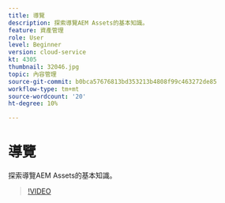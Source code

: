 ```yaml
---
title: 導覽
description: 探索導覽AEM Assets的基本知識。
feature: 資產管理
role: User
level: Beginner
version: cloud-service
kt: 4305
thumbnail: 32046.jpg
topic: 內容管理
source-git-commit: b0bca57676813bd353213b4808f99c463272de85
workflow-type: tm+mt
source-wordcount: '20'
ht-degree: 10%

---
```



# 導覽

探索導覽AEM Assets的基本知識。

>[!VIDEO](https://video.tv.adobe.com/v/32046/?quality=12&learn=on&hidetitle=true)